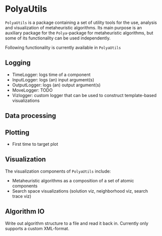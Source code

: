 # PolyaUtils

`PolyaUtils` is a package containing a set of utility tools for the use, analysis and visualization of metaheuristic algorithms. Its main purpose is an auxiliary package for the `Polya`-package for metaheuristic algorithms, but some of its functionality can be used independently. 

Following functionality is currently available in `PolyaUtils`

## Logging
- TimeLogger: logs time of a component
- InputLogger: logs (an) input argument(s)
- OutputLogger: logs (an) output argument(s)
- MoveLogger: TODO
- Vizlogger: custom logger that can be used to construct template-based visualizations

## Data processing

## Plotting
- First time to target plot

## Visualization
The visualization components of `PolyaUtils` include:
- Metaheuristic algorithms as a composition of a set of atomic components
- Search space visualizations (solution viz, neighborhood viz, search trace viz)

## Algorithm IO
Write out algorithm structure to a file and read it back in. Currently only supports a custom XML-format. 